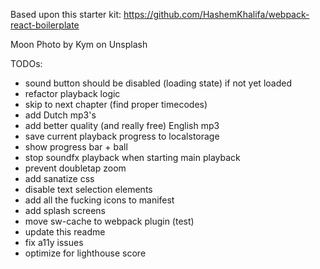 Based upon this starter kit: https://github.com/HashemKhalifa/webpack-react-boilerplate

Moon Photo by Kym on Unsplash

TODOs:

- sound button should be disabled (loading state) if not yet loaded
- refactor playback logic
- skip to next chapter (find proper timecodes)
- add Dutch mp3's
- add better quality (and really free) English mp3
- save current playback progress to localstorage
- show progress bar + ball
- stop soundfx playback when starting main playback
- prevent doubletap zoom
- add sanatize css
- disable text selection elements
- add all the fucking icons to manifest
- add splash screens
- move sw-cache to webpack plugin (test)
- update this readme
- fix a11y issues
- optimize for lighthouse score
